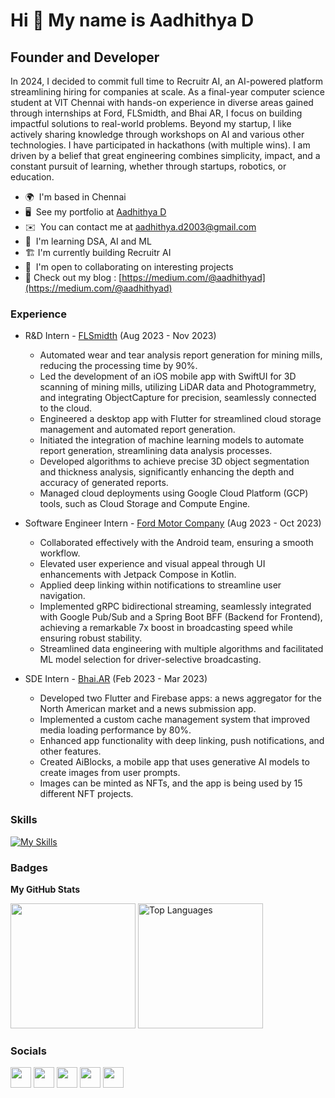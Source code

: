 Hi 👋 My name is Aadhithya D
============================

Founder and Developer
-----------------------------------

In 2024, I decided to commit full time to Recruitr AI, an AI-powered platform streamlining hiring for companies at scale. As a final-year computer science student at VIT Chennai with hands-on experience in diverse areas gained through internships at Ford, FLSmidth, and Bhai AR, I focus on building impactful solutions to real-world problems. Beyond my startup, I like actively sharing knowledge through workshops on AI and various other technologies. I have participated in hackathons (with multiple wins). I am driven by a belief that great engineering combines simplicity, impact, and a constant pursuit of learning, whether through startups, robotics, or education.

* 🌍  I'm based in Chennai
* 🖥️  See my portfolio at [Aadhithya D](http://linktr.ee/aadhithya.d)
* ✉️  You can contact me at [aadhithya.d2003@gmail.com](mailto:aadhithya.d2003@gmail.com)
* 🧠  I'm learning DSA, AI and ML 
* 🏗️  I'm currently building Recruitr AI 
* 🤝  I'm open to collaborating on interesting projects
* 📝  Check out my blog : [https://medium.com/@aadhithyad](https://medium.com/@aadhithyad)

### Experience

* R&D Intern - [FLSmidth](https://www.flsmidth.com/) (Aug 2023 - Nov 2023)
  * Automated wear and tear analysis report generation for mining mills, reducing the processing time by 90%.
  * Led the development of an iOS mobile app with SwiftUI for 3D scanning of mining mills, utilizing LiDAR data and Photogrammetry, and integrating ObjectCapture for precision, seamlessly connected to the cloud.
  * Engineered a desktop app with Flutter for streamlined cloud storage management and automated report generation.
  * Initiated the integration of machine learning models to automate report generation, streamlining data analysis processes.
  * Developed algorithms to achieve precise 3D object segmentation and thickness analysis, significantly enhancing the depth and accuracy of generated reports.
  * Managed cloud deployments using Google Cloud Platform (GCP) tools, such as Cloud Storage and Compute Engine.

* Software Engineer Intern - [Ford Motor Company](https://www.ford.com/) (Aug 2023 - Oct 2023)
  * Collaborated effectively with the Android team, ensuring a smooth workflow.
  * Elevated user experience and visual appeal through UI enhancements with Jetpack Compose in Kotlin.
  * Applied deep linking within notifications to streamline user navigation.
  * Implemented gRPC bidirectional streaming, seamlessly integrated with Google Pub/Sub and a Spring Boot BFF (Backend for Frontend), achieving a remarkable 7x boost in broadcasting speed while ensuring robust stability.
  * Streamlined data engineering with multiple algorithms and facilitated ML model selection for driver-selective broadcasting.

* SDE Intern - [Bhai.AR](https://www.linkedin.com/company/bhai/?originalSubdomain=in) (Feb 2023 - Mar 2023)
  * Developed two Flutter and Firebase apps: a news aggregator for the North American market and a news submission app.
  * Implemented a custom cache management system that improved media loading performance by 80%.
  * Enhanced app functionality with deep linking, push notifications, and other features.
  * Created AiBlocks, a mobile app that uses generative AI models to create images from user prompts.
  * Images can be minted as NFTs, and the app is being used by 15 different NFT projects.

### Skills

[![My Skills](https://skillicons.dev/icons?i=androidstudio,kotlin,java,swift,flutter,dart,figma,mysql,gcp,firebase,supabase,django,docker,spring,postman,postgres,mongodb,flask,git,github,linux,c,cpp,py,js,pytorch,tensorflow,unity,sqlite,selenium)](https://linktr.ee/aadhithya.d)

### Badges

<b>My GitHub Stats</b>

<p>
<!-- <a href="http://www.github.com/Aadhithya-D"><img src="https://github-readme-stats.vercel.app/api?username=Aadhithya-D&show_icons=true&hide=&count_private=true&title_color=0891b2&text_color=ffffff&icon_color=0891b2&bg_color=1c1917&hide_border=true&show_icons=true" alt="Aadhithya-D's GitHub stats" /></a> -->
<a href="http://www.github.com/Aadhithya-D"><img height=200 src="https://github-readme-streak-stats.herokuapp.com/?user=Aadhithya-D&stroke=ffffff&background=1c1917&ring=0891b2&fire=0891b2&currStreakNum=ffffff&currStreakLabel=0891b2&sideNums=ffffff&sideLabels=ffffff&dates=ffffff&hide_border=true" /></a>
<a href="https://github.com/Aadhithya-D" align="left"><img height=200 src="https://github-readme-stats.vercel.app/api/top-langs/?username=Aadhithya-D&langs_count=8&title_color=0891b2&text_color=ffffff&icon_color=0891b2&bg_color=1c1917&hide_border=true&locale=en&custom_title=Top%20%Languages&layout=compact&hide=jupyter%20notebook,cmake" alt="Top Languages" /></a>
</p>

### Socials

<p align="left">  
  <a href="https://www.linkedin.com/in/aadhithya-d" target="_blank" rel="noreferrer"><img src="https://imgur.com/a2OqoQl.png" width="33" height="33" class="social"/></a>
  <a href="https://www.twitter.com/Aadhithya_D2003" target="_blank" rel="noreferrer"><img src="https://imgur.com/qm5hQ7g.png" width="33" height="33" /></a>
  <a href="https://medium.com/@aadhithyad" target="_blank" rel="noreferrer"><img src="https://imgur.com/TH7eK7X.png" width="33" height="33" /></a>
  <a href="https://www.github.com/Aadhithya-D" target="_blank" rel="noreferrer"><img src="https://imgur.com/N1AQRcr.png" width="33" height="33" /></a> 
  <a href="http://www.instagram.com/aadhithya.d_" target="_blank" rel="noreferrer"><img src="https://imgur.com/jdntIau.png" width="33" height="33" /></a> 
</p>
